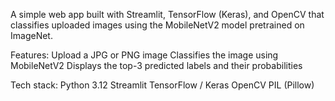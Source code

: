 A simple web app built with Streamlit, TensorFlow (Keras), and OpenCV that classifies uploaded images using the MobileNetV2 model pretrained on ImageNet.


Features:
Upload a JPG or PNG image
Classifies the image using MobileNetV2
Displays the top-3 predicted labels and their probabilities


Tech stack:
Python 3.12
Streamlit
TensorFlow / Keras
OpenCV
PIL (Pillow)
